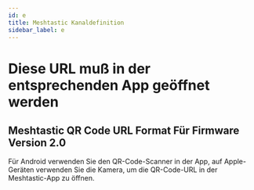 ```yaml
---
id: e
title: Meshtastic Kanaldefinition
sidebar_label: e
---
```


<head>
    <meta property="og:title" content="Meshtastic Kanaldefinition" />
    <meta property="og:site_name" content="Meshtastic.org" />
</head>

# Diese URL muß in der entsprechenden App geöffnet werden

## Meshtastic QR Code URL Format Für Firmware Version 2.0

Für Android verwenden Sie den QR-Code-Scanner in der App, auf Apple-Geräten verwenden Sie die Kamera, um die QR-Code-URL in der Meshtastic-App zu öffnen.
